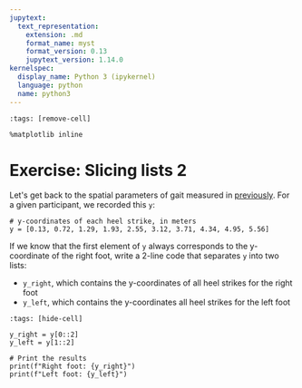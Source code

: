 ```yaml
---
jupytext:
  text_representation:
    extension: .md
    format_name: myst
    format_version: 0.13
    jupytext_version: 1.14.0
kernelspec:
  display_name: Python 3 (ipykernel)
  language: python
  name: python3
---
```


```{code-cell} ipython3
:tags: [remove-cell]

%matplotlib inline
```

# Exercise: Slicing lists 2

Let's get back to the spatial parameters of gait measured in [previously](python_lists_indexing_exercise1.md). For a given participant, we recorded this `y`:

```{code-cell}
# y-coordinates of each heel strike, in meters
y = [0.13, 0.72, 1.29, 1.93, 2.55, 3.12, 3.71, 4.34, 4.95, 5.56]
```

If we know that the first element of `y` always corresponds to the y-coordinate of the right foot, write a 2-line code that separates `y` into two lists:
- `y_right`, which contains the y-coordinates of all heel strikes for the right foot
- `y_left`, which contains the y-coordinates all heel strikes for the left foot

```{code-cell} ipython3
:tags: [hide-cell]

y_right = y[0::2]
y_left = y[1::2]

# Print the results
print(f"Right foot: {y_right}")
print(f"Left foot: {y_left}")
```
